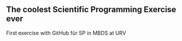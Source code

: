 ## The coolest Scientific Programming Exercise ever
First exercise with GitHub für SP in MBDS at URV
